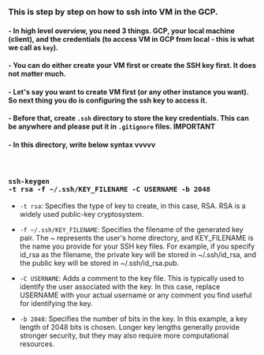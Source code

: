 ### This is step by step on how to ssh into VM in the GCP.

#### - In high level overview, you need 3 things. GCP, your local machine (client), and the credentials (to access VM in GCP from local - this is what we call as <code>key</code>).

#### - You can do either create your VM first or create the SSH key first. It does not matter much.

#### - Let's say you want to create VM first (or any other instance you want). So next thing you do is configuring the ssh key to access it.

#### - Before that, create <code>.ssh</code> directory to store the key credentials. This can be anywhere and please put it in <code>.gitignore</code> files. **IMPORTANT**

#### - In this directory, write below syntax vvvvv

<br> 

### <code>ssh-keygen -t rsa -f ~/.ssh/KEY_FILENAME -C USERNAME -b 2048</code>

* <code>-t rsa</code>: Specifies the type of key to create, in this case, RSA. RSA is a widely used public-key cryptosystem.

* <code>-f ~/.ssh/KEY_FILENAME</code>: Specifies the filename of the generated key pair. The ~ represents the user's home directory, and KEY_FILENAME is the name you provide for your SSH key files. For example, if you specify id_rsa as the filename, the private key will be stored in ~/.ssh/id_rsa, and the public key will be stored in ~/.ssh/id_rsa.pub.

* <code>-C USERNAME</code>: Adds a comment to the key file. This is typically used to identify the user associated with the key. In this case, replace USERNAME with your actual username or any comment you find useful for identifying the key.

* <code>-b 2048</code>: Specifies the number of bits in the key. In this example, a key length of 2048 bits is chosen. Longer key lengths generally provide stronger security, but they may also require more computational resources.